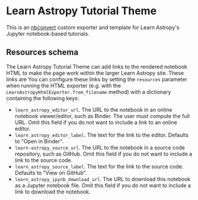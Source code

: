 # Learn Astropy Tutorial Theme

This is an [nbconvert](https://nbconvert.readthedocs.io/) custom exporter and template for Learn Astropy's Jupyter notebook-based tutorials.

## Resources schema

The Learn Astropy Tutorial Theme can add links to the rendered notebook HTML to make the page work within the larger Learn Astropy site.
These links are
You can configure these links by setting the `resources` parameter when running the HTML exporter (e.g. with the `LearnAstropyHtmlExporter.from_filename` method) with a dictionary containing the following keys:

- `learn_astropy_editor_url`. The URL to the notebook in an online notebook viewer/editor, such as Binder. The user must compute the full URL. Omit this field if you do not want to include a link to an online editor.
- `learn_astropy_editor_label`. The text for the link to the editor. Defaults to "Open in Binder".
- `learn-astropy_source_url`. The URL to the notebook in a source code repository, such as GitHub. Omit this field if you do not want to include a link to the source code.
- `learn_astropy_source_label`. The text for the link to the source code. Defaults to "View on GitHub".
- `learn_astropy_ipynb_download_url`. The URL to download this notebook as a Jupyter notebook file. Omit this field if you do not want to include a link to download the notebook.
